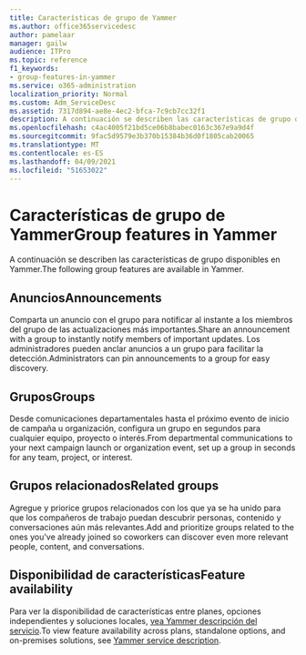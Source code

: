 ```yaml
---
title: Características de grupo de Yammer
ms.author: office365servicedesc
author: pamelaar
manager: gailw
audience: ITPro
ms.topic: reference
f1_keywords:
- group-features-in-yammer
ms.service: o365-administration
localization_priority: Normal
ms.custom: Adm_ServiceDesc
ms.assetid: 7317d894-ae8e-4ec2-bfca-7c9cb7cc32f1
description: A continuación se describen las características de grupo disponibles en Yammer.
ms.openlocfilehash: c4ac4005f21bd5ce06b8babec0163c367e9a9d4f
ms.sourcegitcommit: 9fac5d9579e3b370b15384b36d0f1805cab20065
ms.translationtype: MT
ms.contentlocale: es-ES
ms.lasthandoff: 04/09/2021
ms.locfileid: "51653022"
---
```

# <a name="group-features-in-yammer"></a><span data-ttu-id="ee65a-103">Características de grupo de Yammer</span><span class="sxs-lookup"><span data-stu-id="ee65a-103">Group features in Yammer</span></span>

<span data-ttu-id="ee65a-104">A continuación se describen las características de grupo disponibles en Yammer.</span><span class="sxs-lookup"><span data-stu-id="ee65a-104">The following group features are available in Yammer.</span></span>
  
## <a name="announcements"></a><span data-ttu-id="ee65a-105">Anuncios</span><span class="sxs-lookup"><span data-stu-id="ee65a-105">Announcements</span></span>

<span data-ttu-id="ee65a-106">Comparta un anuncio con el grupo para notificar al instante a los miembros del grupo de las actualizaciones más importantes.</span><span class="sxs-lookup"><span data-stu-id="ee65a-106">Share an announcement with a group to instantly notify members of important updates.</span></span> <span data-ttu-id="ee65a-107">Los administradores pueden anclar anuncios a un grupo para facilitar la detección.</span><span class="sxs-lookup"><span data-stu-id="ee65a-107">Administrators can pin announcements to a group for easy discovery.</span></span>
  
## <a name="groups"></a><span data-ttu-id="ee65a-108">Grupos</span><span class="sxs-lookup"><span data-stu-id="ee65a-108">Groups</span></span>

<span data-ttu-id="ee65a-109">Desde comunicaciones departamentales hasta el próximo evento de inicio de campaña u organización, configura un grupo en segundos para cualquier equipo, proyecto o interés.</span><span class="sxs-lookup"><span data-stu-id="ee65a-109">From departmental communications to your next campaign launch or organization event, set up a group in seconds for any team, project, or interest.</span></span>
  
## <a name="related-groups"></a><span data-ttu-id="ee65a-110">Grupos relacionados</span><span class="sxs-lookup"><span data-stu-id="ee65a-110">Related groups</span></span>

<span data-ttu-id="ee65a-111">Agregue y priorice grupos relacionados con los que ya se ha unido para que los compañeros de trabajo puedan descubrir personas, contenido y conversaciones aún más relevantes.</span><span class="sxs-lookup"><span data-stu-id="ee65a-111">Add and prioritize groups related to the ones you've already joined so coworkers can discover even more relevant people, content, and conversations.</span></span>
  
## <a name="feature-availability"></a><span data-ttu-id="ee65a-112">Disponibilidad de características</span><span class="sxs-lookup"><span data-stu-id="ee65a-112">Feature availability</span></span>

<span data-ttu-id="ee65a-113">Para ver la disponibilidad de características entre planes, opciones independientes y soluciones locales, [vea Yammer descripción del servicio](yammer-service-description.md).</span><span class="sxs-lookup"><span data-stu-id="ee65a-113">To view feature availability across plans, standalone options, and on-premises solutions, see [Yammer service description](yammer-service-description.md).</span></span>
  